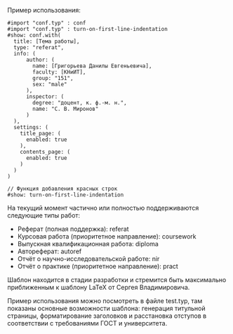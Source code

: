 Пример использования:
```typst
#import "conf.typ" : conf
#import "conf.typ" : turn-on-first-line-indentation
#show: conf.with(
  title: [Тема работы],
  type: "referat",
  info: (
      author: (
        name: [Григорьева Данилы Евгеньевича],
        faculty: [КНиИТ],
        group: "151",
        sex: "male"
      ),
      inspector: (
        degree: "доцент, к. ф.-м. н.",
        name: "С. В. Миронов"
      )
  ),
  settings: (
    title_page: (
      enabled: true
    ),
    contents_page: (
      enabled: true
    )
  )
)

// Функция добавления красных строк
#show: turn-on-first-line-indentation

```

На текущий момент частично или полностью поддерживаются следующие типы работ:
+ Реферат (полная поддержка): referat
+ Курсовая работа (приоритетное направление): coursework
+ Выпускная квалификационная работа: diploma
+ Автореферат: autoref
+ Отчёт о научно-исследовательской работе: nir
+ Отчёт о практике (приоритетное направление): pract

Шаблон находится в стадии разработки и стремится быть максимально приближенным к шаблону LaTeX от Сергея Владимировича.

Пример использования можно посмотреть в файле test.typ, там показаны основные возможности шаблона: генерация титульной страницы, форматирование заголовков и расстановка отступов в соответствии с требованиями ГОСТ и университета.
